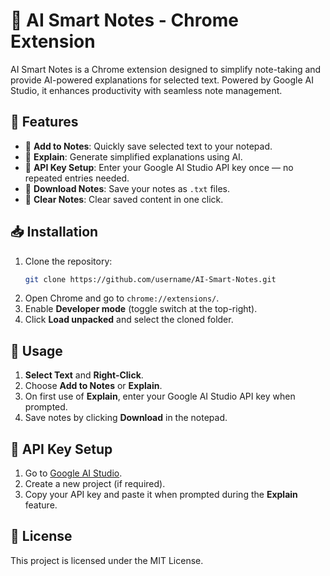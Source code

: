# 🧠 AI Smart Notes - Chrome Extension

AI Smart Notes is a Chrome extension designed to simplify note-taking and provide AI-powered explanations for selected text. Powered by Google AI Studio, it enhances productivity with seamless note management.

## 🚀 Features
- 📌 **Add to Notes**: Quickly save selected text to your notepad.
- 📝 **Explain**: Generate simplified explanations using AI.
- 🔐 **API Key Setup**: Enter your Google AI Studio API key once — no repeated entries needed.
- 📂 **Download Notes**: Save your notes as `.txt` files.
- 🧹 **Clear Notes**: Clear saved content in one click.

## 📥 Installation
1. Clone the repository:
   ```bash
   git clone https://github.com/username/AI-Smart-Notes.git
   ```
2. Open Chrome and go to `chrome://extensions/`.
3. Enable **Developer mode** (toggle switch at the top-right).
4. Click **Load unpacked** and select the cloned folder.

## 📖 Usage
1. **Select Text** and **Right-Click**.
2. Choose **Add to Notes** or **Explain**.
3. On first use of **Explain**, enter your Google AI Studio API key when prompted.
4. Save notes by clicking **Download** in the notepad.

## 🔑 API Key Setup
1. Go to [Google AI Studio](https://aistudio.google.com/).
2. Create a new project (if required).
3. Copy your API key and paste it when prompted during the **Explain** feature.

## 📄 License
This project is licensed under the MIT License.

